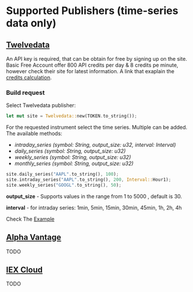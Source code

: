 # Supported Publishers (time-series data only)

## [Twelvedata](https://twelvedata.com/docs#time-series)

An API key is required, that can be obtain for free by signing up on the site.
Basic Free Account offer 800 API credits per day & 8 credits pe minute, however check their site for latest information. A link that exaplain the [credits calculation](https://support.twelvedata.com/en/articles/5615854-credits).

### Build request

Select Twelvedata publisher:

```rust
let mut site = Twelvedata::new(TOKEN.to_string());
```

For the requested instrument select the time series. Multiple can be added. 
The available methods:

* *intraday_series (symbol: String, output_size: u32, interval: Interval)*
* *daily_series (symbol: String, output_size: u32)*
* *weekly_series (symbol: String, output_size: u32)*
* *monthly_series (symbol: String, output_size: u32)*

```rust
site.daily_series("AAPL".to_string(), 100);
site.intraday_series("AAPL".to_string(), 200, Interval::Hour1);
site.weekly_series("GOOGL".to_string(), 50); 
```

**output_size** - Supports values in the range from 1 to 5000 , default is 30.

**interval** - for intraday series: 1min, 5min, 15min, 30min, 45min, 1h, 2h, 4h

Check The [Example](https://github.com/danrusei/market-data/blob/main/examples/series_twelvedata.rs)

## [Alpha Vantage](https://www.alphavantage.co/documentation/#time-series-data)

TODO

## [IEX Cloud](https://iexcloud.io/docs/api/#historical-prices)

TODO